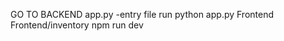 GO TO BACKEND 
    app.py -entry file
    run python app.py
Frontend
 Frontend/inventory
    npm run dev